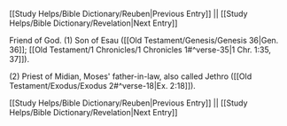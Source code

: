 [[Study Helps/Bible Dictionary/Reuben|Previous Entry]]  ||  [[Study Helps/Bible Dictionary/Revelation|Next Entry]]

 Friend of God. (1) Son of Esau ([[Old Testament/Genesis/Genesis 36|Gen. 36]]; [[Old Testament/1 Chronicles/1 Chronicles 1#^verse-35|1 Chr. 1:35, 37]]).

 (2) Priest of Midian, Moses' father-in-law, also called Jethro ([[Old Testament/Exodus/Exodus 2#^verse-18|Ex. 2:18]]).

[[Study Helps/Bible Dictionary/Reuben|Previous Entry]]  ||  [[Study Helps/Bible Dictionary/Revelation|Next Entry]]